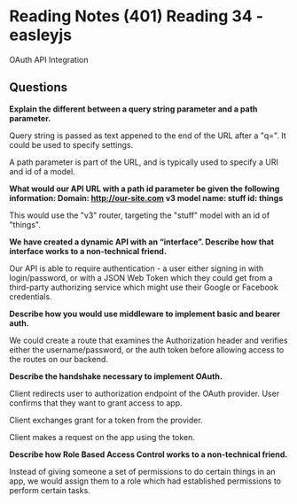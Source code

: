 # Reading Notes (401) Reading 34 - easleyjs

OAuth API Integration

## Questions
**Explain the different between a query string parameter and a path parameter.**

Query string is passed as text appened to the end of the URL after a "q=". It could be used to specify settings.

A path parameter is part of the URL, and is typically used to specify a URI and id of a model.

**What would our API URL with a path id parameter be given the following information:
Domain: http://our-site.com
v3
model name: stuff
id: things**

This would use the "v3" router, targeting the "stuff" model with an id of "things".

**We have created a dynamic API with an “interface”. Describe how that interface works to a non-technical friend.**

Our API is able to require authentication - a user either signing in with login/password, or with a JSON Web Token which they could get from a third-party authorizing service which might use their Google or Facebook credentials.

**Describe how you would use middleware to implement basic and bearer auth.**

We could create a route that examines the Authorization header and verifies either the username/password, or the auth token before allowing access to the routes on our backend.

**Describe the handshake necessary to implement OAuth.**

Client redirects user to authorization endpoint of the OAuth provider. User confirms that they want to grant access to app.

Client exchanges grant for a token from the provider.

Client makes a request on the app using the token.


**Describe how Role Based Access Control works to a non-technical friend.**

Instead of giving someone a set of permissions to do certain things in an app, we would assign them to a role which had established permissions to perform certain tasks.
